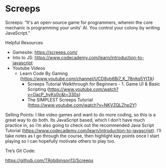 # Screeps

Screeps: “It's an open-source game for programmers, wherein the core mechanic is programming your units' AI. You control your colony by writing JavaScript.”

Helpful Resources

* Gamesite:  https://screeps.com/ 
* Into to JS: https://www.codecademy.com/learn/introduction-to-javascript
* Youtube Videos
    * Learn Code By Gaming (https://www.youtube.com/channel/UCD8vb6Bi7_K_78nItq5YITA)
        * Screeps Tutorial Walkthrough for Beginners - 1. Game UI & Basic Scripting (https://www.youtube.com/watch?v=OacP_hyKs0c&t=330s)
        * The SIMPLEST Screeps Tutorial (https://www.youtube.com/watch?v=NKVZQLZhp2Y)


Selling Points:
I like video games and want to do more coding, so this is a great way to do both.  Its JavaScript based, which I don’t have much practice in, so i’m also going to check out the recommended Java Script Tutorial (https://www.codecademy.com/learn/introduction-to-javascript).  I’ll take notes as I go through the course, then highlight key points once I start playing so I can hopefully motivate others to play too.

Tre’s Git Code:

https://github.com/TRobibinson13/Screeps


